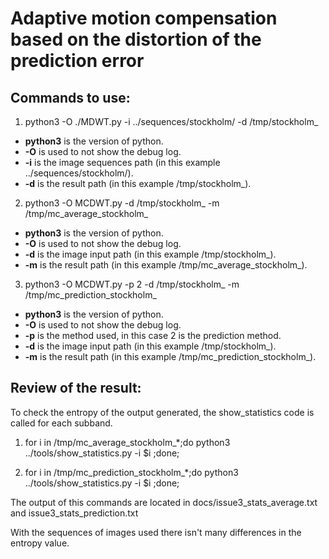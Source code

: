 #  Adaptive motion compensation based on the distortion of the prediction error

## Commands to use:

1. python3 -O ./MDWT.py -i ../sequences/stockholm/ -d /tmp/stockholm_  

* **python3** is the version of python.
* **-O** is used to not show the debug log.
* **-i** is the image sequences path (in this example ../sequences/stockholm/).
* **-d** is the result path (in this example /tmp/stockholm_).

2. python3 -O MCDWT.py -d /tmp/stockholm_ -m /tmp/mc_average_stockholm_

* **python3** is the version of python.
* **-O** is used to not show the debug log.
* **-d** is the image input path (in this example /tmp/stockholm_).
* **-m** is the result path (in this example /tmp/mc_average_stockholm_).

3. python3 -O MCDWT.py -p 2 -d /tmp/stockholm_ -m /tmp/mc_prediction_stockholm_

* **python3** is the version of python.
* **-O** is used to not show the debug log.
* **-p** is the method used, in this case 2 is the prediction method.
* **-d** is the image input path (in this example /tmp/stockholm_).
* **-m** is the result path (in this example /tmp/mc_prediction_stockholm_).

## Review of the result:

To check the entropy of the output generated, the show_statistics code is called for each subband.

1. for i in /tmp/mc_average_stockholm_*;do python3 ../tools/show_statistics.py  -i $i ;done; 

2. for i in /tmp/mc_prediction_stockholm_*;do python3 ../tools/show_statistics.py  -i $i ;done; 

The output of this commands are located in docs/issue3_stats_average.txt and issue3_stats_prediction.txt

With the sequences of images used there isn't many differences in the entropy value. 

